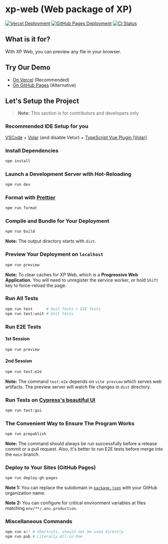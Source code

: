 # xp-web (Web package of XP)

[![Vercel Deployment](https://img.shields.io/github/deployments/AsherJingkongChen/xp-web/Production?label=vercel.app&logo=Vercel)](https://xp-web.vercel.app)
[![GitHub Pages Deployment](https://img.shields.io/github/deployments/AsherJingkongChen/xp-web/github-pages?label=github.io&logo=GitHub)](https://asherjingkongchen.github.io/xp-web/)
[![CI Status](https://img.shields.io/github/actions/workflow/status/AsherJingkongChen/xp-web/ci.yml?label=CI&logo=GitHub)](https://github.com/AsherJingkongChen/xp-web/actions/workflows/ci.yml)

## What is it for?

With XP Web, you can preview any file in your browser.

## Try Our Demo

- [On Vercel](https://xp-web.vercel.app) (Recommended)
- [On GitHub Pages](https://asherjingkongchen.github.io/xp-web/) (Alternative)

## Let's Setup the Project

> **Note:** This section is for contributors and developers only

### Recommended IDE Setup for you

[VSCode](https://code.visualstudio.com/) + [Volar](https://marketplace.visualstudio.com/items?itemName=Vue.volar) (and disable Vetur) + [TypeScript Vue Plugin (Volar)](https://marketplace.visualstudio.com/items?itemName=Vue.vscode-typescript-vue-plugin).

### Install Dependencies

```sh
npm install
```

### Launch a Development Server with Hot-Reloading

```sh
npm run dev
```

### Format with [Prettier](https://prettier.io/)

```sh
npm run format
```

### Compile and Bundle for Your Deployment

```sh
npm run build
```

**Note:** The output directory starts with `dist`.

### Preview Your Deployment on `localhost`

```sh
npm run preview
```

**Note:** To clear caches for XP Web, which is a **Progressive Web Application**. You will need to unregister the service worker, or hold `Shift` key to force-reload the page.

### Run All Tests

```sh
npm run test      # Unit Tests + E2E Tests
npm run test:unit # Unit Tests
```

### Run E2E Tests

#### 1st Session

```sh
npm run preview
```

#### 2nd Session

```sh
npm run test:e2e
```

**Note:** The command `test:e2e` depends on `vite preview` which serves web artifacts. The preview server will watch file changes in `dist` directory.

### Run Tests on [Cypress's beautiful UI](https://www.cypress.io/)

```sh
npm run test:gui
```

### The Convenient Way to Ensure The Program Works

```sh
npm run prepublish
```

**Note:** The command should always be run successfully before a release commit or a pull request. Also, it's better to run E2E tests before merge into the `main` branch.

### Deploy to Your Sites (GitHub Pages)

```sh
npm run deploy:gh-pages
```

**Note 1:** You can replace the subdomain in [`package.json`](./package.json) with your GitHub organization name.

**Note 2:** You can configure for critical environment variables at files matching `env/**/.env.production`.

### Miscellaneous Commands

```sh
npm run x:* # Shortcuts, should not be used directly
npm run pub # Literally All-in-One
```
